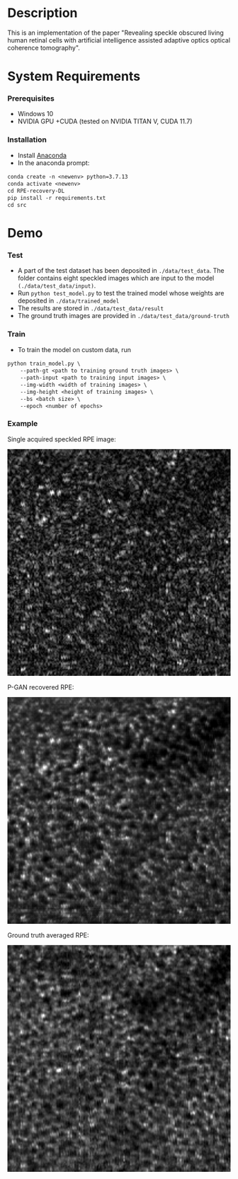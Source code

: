 # Description

This is an implementation of the paper "Revealing speckle obscured living human retinal cells with artificial intelligence assisted adaptive optics optical coherence tomography". 

# System Requirements

### Prerequisites

- Windows 10
- NVIDIA GPU +CUDA (tested on NVIDIA TITAN V, CUDA 11.7)

### Installation

- Install [Anaconda](https://www.anaconda.com/products/distribution)
- In the anaconda prompt:
```
conda create -n <newenv> python=3.7.13
conda activate <newenv>
cd RPE-recovery-DL
pip install -r requirements.txt 
cd src
```

# Demo

### Test

- A part of the test dataset has been deposited in `./data/test_data`. The
folder contains eight speckled images which are input to the model
`(./data/test_data/input)`. 
- Run `python test_model.py` to test the trained model whose weights are
deposited in `./data/trained_model`
- The results are stored in `./data/test_data/result`
- The ground truth images are provided in `./data/test_data/ground-truth`

### Train

- To train the model on custom data, run 
```
python train_model.py \
    --path-gt <path to training ground truth images> \
    --path-input <path to training input images> \
    --img-width <width of training images> \
    --img-height <height of training images> \
    --bs <batch size> \
    --epoch <number of epochs>
```

### Example

Single acquired speckled RPE image:

<img src="assets/speckledRPE.png" width="512" height="512" />

P-GAN recovered RPE:

<img src="assets/PGANRecoveredRPE.png" width="512" height="512" />



Ground truth averaged RPE:

<img src="assets/groundtruthAveragedRPE.png" width="512" height="512" />

